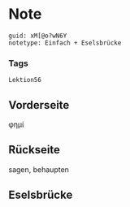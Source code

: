 # Note
```
guid: xM[@o?wN6Y
notetype: Einfach + Eselsbrücke
```

### Tags
```
Lektion56
```

## Vorderseite
φημί

## Rückseite
sagen, behaupten

## Eselsbrücke


